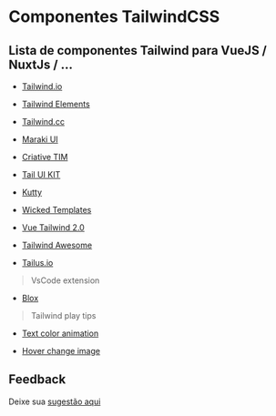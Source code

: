 
# Componentes TailwindCSS 

## Lista de componentes Tailwind para VueJS / NuxtJs / ...


- [Tailwind.io](https://kitwind.io/products/kometa/components)

- [Tailwind Elements](https://tailwind-elements.com/quick-start/)

- [Tailwind.cc](https://tailblocks.cc/)

- [Maraki UI](https://merakiui.com/#main)

- [Criative TIM](https://www.creative-tim.com/learning-lab/tailwind-starter-kit/presentation)

- [Tail UI KIT](https://www.tailwind-kit.com/components#pagesection)

- [Kutty](https://kutty.netlify.app/components/)

- [Wicked Templates](https://blocks.wickedtemplates.com/)

- [Vue Tailwind 2.0](https://www.vue-tailwind.com/)

- [Tailwind Awesome ](https://www.tailwindawesome.com/)

- [Tailus.io](https://tailus.io/)

> VsCode extension

- [Blox](https://blox-marketing-website.vercel.app/)

> Tailwind play tips

- [Text color animation](https://play.tailwindcss.com/JnNryo1CmL)

- [Hover change image](https://play.tailwindcss.com/rIGvrN1VAU)

## Feedback

Deixe sua [sugestão aqui](https://github.com/Karytonn/vue-tailwindcss-components/issues)


